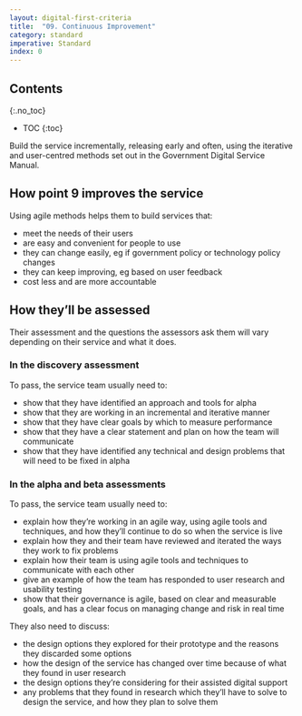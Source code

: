 ```yaml
---
layout: digital-first-criteria
title:  "09. Continuous Improvement"
category: standard
imperative: Standard
index: 0
---
```


## Contents
{:.no_toc}
* TOC
{:toc}
<!--TOC max3-->

Build the service incrementally, releasing early and often, using the iterative and user-centred methods set out in the Government Digital Service Manual.

## How point 9 improves the service

Using agile methods helps them to build services that:

* meet the needs of their users
* are easy and convenient for people to use
* they can change easily, eg if government policy or technology policy changes
* they can keep improving, eg based on user feedback
* cost less and are more accountable

## How they’ll be assessed

Their assessment and the questions the assessors ask them will vary depending on their service and what it does.

### In the discovery assessment

To pass, the service team usually need to:

* show that they have identified an approach and tools for alpha
* show that they are working in an incremental and iterative manner
* show that they have clear goals by which to measure performance
* show that they have a clear statement and plan on how the team will communicate
* show that they have identified any technical and design problems that will need to be fixed in alpha

### In the alpha and beta assessments

To pass, the service team usually need to:

* explain how they’re working in an agile way, using agile tools and techniques, and how they’ll continue to do so when the service is live
* explain how they and their team have reviewed and iterated the ways they work to fix problems
* explain how their team is using agile tools and techniques to communicate with each other
* give an example of how the team has responded to user research and usability testing
* show that their governance is agile, based on clear and measurable goals, and has a clear focus on managing change and risk in real time

They also need to discuss:

* the design options they explored for their prototype and the reasons they discarded some options
* how the design of the service has changed over time because of what they found in user research
* the design options they’re considering for their assisted digital support
* any problems that they found in research which they’ll have to solve to design the service, and how they plan to solve them
